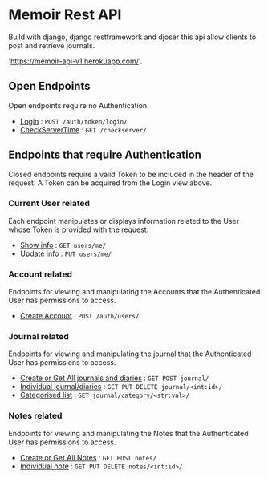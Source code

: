 # Memoir Rest API

Build with django, django restframework and djoser this api allow clients to post and retrieve journals.

'https://memoir-api-v1.herokuapp.com/'.

## Open Endpoints

Open endpoints require no Authentication.

* [Login](login.md) : `POST /auth/token/login/`
* [CheckServerTime](checkserver.md) : `GET /checkserver/`

## Endpoints that require Authentication

Closed endpoints require a valid Token to be included in the header of the
request. A Token can be acquired from the Login view above.

### Current User related

Each endpoint manipulates or displays information related to the User whose
Token is provided with the request:

* [Show info](authapp/get.md) : `GET users/me/`
* [Update info](authapp/put.md) : `PUT users/me/`
### Account related

Endpoints for viewing and manipulating the Accounts that the Authenticated User
has permissions to access.

* [Create Account](authapp/post.md) : `POST /auth/users/`

### Journal related

Endpoints for viewing and manipulating the journal that the Authenticated User
has permissions to access.

* [Create or Get All journals and diaries](journal/post.md) : `GET POST journal/`
* [Individual journal/diaries](journal/ind.md) : `GET PUT DELETE journal/<int:id>/`
* [Categorised list](journal/cat.md) : `GET journal/category/<str:val>/`

### Notes  related

Endpoints for viewing and manipulating the Notes that the Authenticated User
has permissions to access.

* [Create or Get All Notes](accounts/post.md) : `GET POST notes/`
* [Individual note](accounts/indnotes.md) : `GET PUT DELETE notes/<int:id>/`
